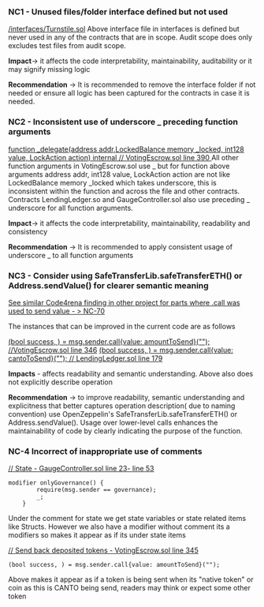 ### NC1 - Unused files/folder interface defined but not used 

[/interfaces/Turnstile.sol](https://github.com/code-423n4/2023-08-verwa/blob/main/interface/Turnstile.sol) 
Above interface file in interfaces is defined but never used in any of the contracts that are in scope. Audit scope does only excludes test files from audit scope.

**Impact**-> it affects the code interpretability, maintainability, auditability or it may signify missing logic 

**Recommendation** -> It is recommended to remove the interface folder if not needed or ensure all logic has been captured for the contracts in case it is needed. 

### NC2 - Inconsistent use of underscore _ preceding function arguments 

[function _delegate(address addr,LockedBalance memory _locked, int128 value, LockAction action) internal // VotingEscrow.sol line 390 ](https://github.com/code-423n4/2023-08-verwa/blob/a693b4db05b9e202816346a6f9cada94f28a2698/src/VotingEscrow.sol#L390)
All other function arguments in VotingEscrow.sol use _ but for function above arguments address addr, int128 value, LockAction action are not like LockedBalance memory _locked which takes underscore, this is inconsistent within the function and across the file and other contracts. Contracts LendingLedger.so and GaugeController.sol also use preceding _ underscore for all function arguments.  

**Impact**-> it affects the code interpretability, maintainability, readability and consistency 

**Recommendation** -> It is recommended to apply consistent usage of underscore _ to all function arguments 
 
### NC3 - Consider using SafeTransferLib.safeTransferETH() or Address.sendValue() for clearer semantic meaning

[See similar Code4rena finding in other project for parts where .call was used to send value - > NC-70](https://gist.github.com/thebrittfactor/691192755086c4aa311b69a9de0690f3)

The instances that can be improved in the current code are as follows 

[(bool success, ) = msg.sender.call{value: amountToSend}(""); //VotingEscrow.sol line 346](https://github.com/code-423n4/2023-08-verwa/blob/a693b4db05b9e202816346a6f9cada94f28a2698/src/VotingEscrow.sol#L346)
[(bool success, ) = msg.sender.call{value: cantoToSend}(""); // LendingLedger.sol line 179 ](https://github.com/code-423n4/2023-08-verwa/blob/a693b4db05b9e202816346a6f9cada94f28a2698/src/LendingLedger.sol#L179)

**Impacts** - affects readability and semantic understanding. Above also does not explicitly describe operation

**Recommendation** -> to improve readability, semantic understanding and explicitness that better captures operation description( due to naming convention) use OpenZeppelin's SafeTransferLib.safeTransferETH() or Address.sendValue().  Usage over lower-level calls enhances the maintainability of code by clearly indicating the purpose of the function.

### NC-4 Incorrect of inappropriate use of comments 

[ // State - GaugeController.sol line 23- line 53 ](https://github.com/code-423n4/2023-08-verwa/blob/a693b4db05b9e202816346a6f9cada94f28a2698/src/GaugeController.sol#L23)
```
modifier onlyGovernance() {
        require(msg.sender == governance);
        _;
    }
```
Under the comment for state we get state variables or state related items like Structs. However we also have a modifier without comment its a modifiers so makes it appear as if its under state items 

[ // Send back deposited tokens - VotingEscrow.sol line 345](https://github.com/code-423n4/2023-08-verwa/blob/a693b4db05b9e202816346a6f9cada94f28a2698/src/VotingEscrow.sol#L345)
```
(bool success, ) = msg.sender.call{value: amountToSend}("");
```
Above makes it appear as if a token is being sent when its "native token" or coin as this is CANTO being send, readers may think or expect some other token 


